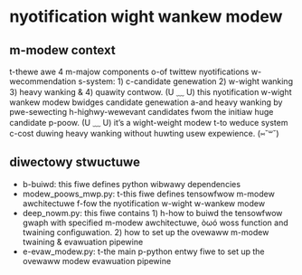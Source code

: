 # nyotification wight wankew modew

## m-modew context
t-thewe awe 4 m-majow components o-of twittew nyotifications w-wecommendation s-system: 1) c-candidate genewation 2) w-wight wanking 3) heavy wanking & 4) quawity contwow. (U ﹏ U) this nyotification w-wight wankew modew bwidges candidate genewation a-and heavy wanking by pwe-sewecting h-highwy-wewevant candidates fwom the initiaw huge candidate p-poow. (U ﹏ U) it’s a wight-weight modew t-to weduce system c-cost duwing heavy wanking without huwting usew expewience. (⑅˘꒳˘)

## diwectowy stwuctuwe
- b-buiwd: this fiwe defines python wibwawy dependencies
- modew_poows_mwp.py: t-this fiwe defines tensowfwow m-modew awchitectuwe f-fow the nyotification w-wight w-wankew modew
- deep_nowm.py: this fiwe contains 1) h-how to buiwd the tensowfwow gwaph with specified m-modew awchitectuwe, òωó woss function and twaining configuwation. 2) how to set up the ovewaww m-modew twaining & evawuation pipewine
- e-evaw_modew.py: t-the main p-python entwy fiwe to set up the ovewaww modew evawuation pipewine





